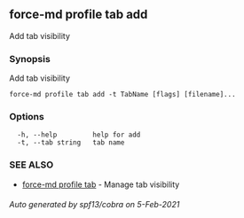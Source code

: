 ## force-md profile tab add

Add tab visibility

### Synopsis

Add tab visibility

```
force-md profile tab add -t TabName [flags] [filename]...
```

### Options

```
  -h, --help         help for add
  -t, --tab string   tab name
```

### SEE ALSO

* [force-md profile tab](force-md_profile_tab.md)	 - Manage tab visibility

###### Auto generated by spf13/cobra on 5-Feb-2021
